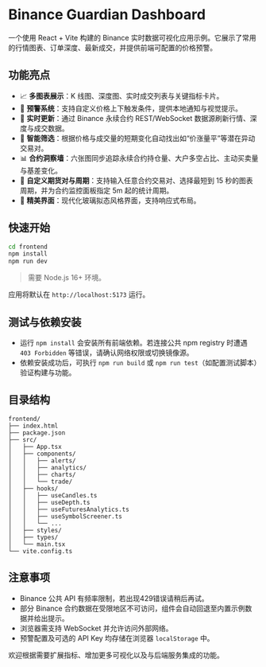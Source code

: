 # Binance Guardian Dashboard

一个使用 React + Vite 构建的 Binance 实时数据可视化应用示例。它展示了常用的行情图表、订单深度、最新成交，并提供前端可配置的价格预警。

## 功能亮点

- 📈 **多图表展示**：K 线图、深度图、实时成交列表与关键指标卡片。
- 🔔 **预警系统**：支持自定义价格上下触发条件，提供本地通知与视觉提示。
- 🔄 **实时更新**：通过 Binance 永续合约 REST/WebSocket 数据源刷新行情、深度与成交数据。
- 🧠 **智能筛选**：根据价格与成交量的短期变化自动找出如“价涨量平”等潜在异动交易对。
- 📊 **合约洞察墙**：六张图同步追踪永续合约持仓量、大户多空占比、主动买卖量与基差变化。
- 🎯 **自定义期货对与周期**：支持输入任意合约交易对、选择最短到 15 秒的图表周期，并为合约监控面板指定 5m 起的统计周期。
- 🎨 **精美界面**：现代化玻璃拟态风格界面，支持响应式布局。

## 快速开始

```bash
cd frontend
npm install
npm run dev
```

> 需要 Node.js 16+ 环境。

应用将默认在 `http://localhost:5173` 运行。

## 测试与依赖安装

- 运行 `npm install` 会安装所有前端依赖。若连接公共 npm registry 时遭遇 `403 Forbidden` 等错误，请确认网络权限或切换镜像源。
- 依赖安装成功后，可执行 `npm run build` 或 `npm run test`（如配置测试脚本）验证构建与功能。

## 目录结构

```
frontend/
├── index.html
├── package.json
├── src/
│   ├── App.tsx
│   ├── components/
│   │   ├── alerts/
│   │   ├── analytics/
│   │   ├── charts/
│   │   └── trade/
│   ├── hooks/
│   │   ├── useCandles.ts
│   │   ├── useDepth.ts
│   │   ├── useFuturesAnalytics.ts
│   │   ├── useSymbolScreener.ts
│   │   └── ...
│   ├── styles/
│   ├── types/
│   └── main.tsx
└── vite.config.ts
```

## 注意事项

- Binance 公共 API 有频率限制，若出现429错误请稍后再试。
- 部分 Binance 合约数据在受限地区不可访问，组件会自动回退至内置示例数据并给出提示。
- 浏览器需支持 WebSocket 并允许访问外部网络。
- 预警配置及可选的 API Key 均存储在浏览器 `localStorage` 中。

欢迎根据需要扩展指标、增加更多可视化以及与后端服务集成的功能。
